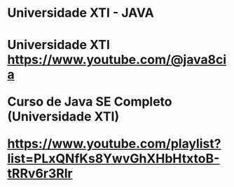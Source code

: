 <h1>Universidade XTI - JAVA <h1>

Universidade XTI
https://www.youtube.com/@java8cia

**Curso de Java SE Completo (Universidade XTI)**

https://www.youtube.com/playlist?list=PLxQNfKs8YwvGhXHbHtxtoB-tRRv6r3Rlr

